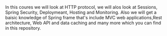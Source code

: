 In this coures we will look at HTTP protocol, we will alos look at Sessions, Spring Security, Deploymeant, Hosting and Monitoring.
Also we will get a baisic knowledge of Spring frame that's include MVC web applications,Rest architecture, Web API and data caching and many more which you can find in this repository. 